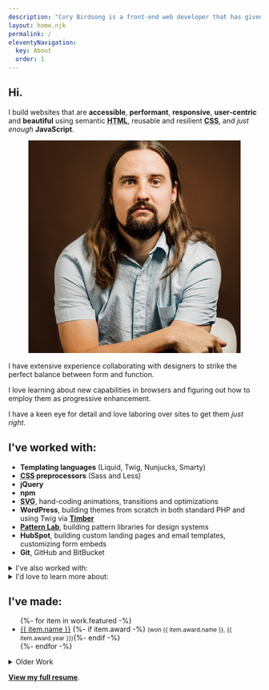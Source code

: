 ```yaml
---
description: "Cory Birdsong is a front-end web developer that has given you one ticket (🎟) to see if anything chokes on emoji inside meta descriptions."
layout: home.njk
permalink: /
eleventyNavigation:
  key: About
  order: 1
---
```


<section class="intro" id="intro" aria-label="About Me">

<div class="lead">

<div class="lead__content">

# Hi.

<p>I build websites that are <strong>accessible</strong>, <strong>performant</strong>, <strong>responsive</strong>, <strong>user-centric</strong> and <strong>beautiful</strong> using semantic <strong><abbr title="HyperText Markup Language">HTML</abbr></strong>, reusable and resilient <strong><abbr title="Cascading Stylesheets">CSS</abbr></strong>, and <em>just enough</em> <strong>JavaScript</strong>.
</p>

</div>

<figure class="lead__image">

<picture>
	<source src="static/img/portrait.webp" type="image/webp">
	<img src="static/img/portrait.jpg" alt="Cory Birdsong" loading="eager">
</picture>

</figure>

</div>

<div class="intro__content">

I have extensive experience collaborating with designers to strike the perfect balance between form and function.

I love learning about new capabilities in browsers and figuring out how to employ them as progressive enhancement.

I have a keen eye for detail and love laboring over sites to get them _just right_.

</div>

</section>

<section aria-label="Skills">

## I've worked with:

- **Templating languages** (Liquid, Twig, Nunjucks, Smarty)
- **<abbr title="Cascading Stylesheets">CSS</abbr> preprocessors** (Sass and Less)
- **jQuery**
- **npm**
- **<abbr title="Scalable Vector Graphics">SVG</abbr>**, hand-coding animations, transitions and optimizations
- **WordPress**, building themes from scratch in both standard PHP and using Twig via **[Timber](https://www.upstatement.com/timber/)**
- **[Pattern Lab](https://patternlab.io/)**, building pattern libraries for design systems
- **HubSpot**, building custom landing pages and email templates, customizing form embeds
- **Git**, GitHub and BitBucket

<details>
<summary>I've also worked with:</summary>

- **Photoshop**, **Illustrator** and **Sketch**
- **Google Analytics** and **Google Tag Manager** <small>(implemented as performantly as possible)</small>
- **Google Lighthouse** and **WebPageTest**
- **Schema.org** and other similar metadata
- **Cloudflare**, for doing edge <abbr title="search engine optimization">SEO</abbr> optimization via Cloudflare Workers
- **[Buddy](https://buddy.works)**, for <abbr title="continuous integration and delivery">CI/CD</abbr> and deployment
- **Shopify**
- **MailChimp**
- **[Netlify](https://netlify.com)**
- **[Eleventy](https://www.11ty.dev)**
- **[Parcel](https://parceljs.org/)**
  </details>

<details>

<summary>I'd love to learn more about:</summary>

- **Web components**
- **[Svelte](https://svelte.dev/)** and **[Sapper](https://sapper.svelte.dev/)**
- **[Craft CMS](https://www.craftcms.com/)**

</details>

</section>

<section id="work" aria-label="Sample Work">

## I've made:

<ul>
{%- for item in work.featured -%}
<li>
<a href="{{ item.url | url }}" target="_blank" rel="noopener noreferrer" aria-label="{{ item.name }} (opens in new window)">{{ item.name }}</a>
{%- if item.award -%} <small>(won {{ item.award.name }}, <time>{{ item.award.year }}</time>)</small>{%- endif -%}
</li>
{%- endfor -%}
</ul>

<details>

<summary>Older Work</summary>

<p>Some of these probably aren't up to my modern standard. They also often use Typekit fonts, which do not work on archive.org.</p>

<ul>
{%- for item in work.old %}
<li>
<a href="{{ item.url | url }}" target="_blank" rel="noopener noreferrer" aria-label="{{ item.name }} (opens in new window)">{{ item.name }}</a>
{%- if item.award -%} <small>(won {{ item.award.name }}, <time>{{ item.award.year }}</time>)</small>{%- endif -%}
</li>
{%- endfor %}
</ul>

</details>

</section>

<section id="more-info" aria-label="More information">

**[View my full resume](/resume/)**.

</section>
